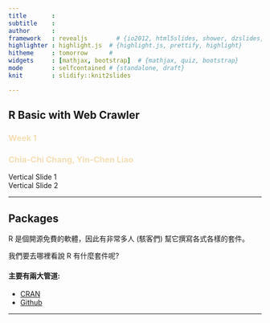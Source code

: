 ```yaml
---
title       : 
subtitle    : 
author      :
framework   : revealjs        # {io2012, html5slides, shower, dzslides, ...}
highlighter : highlight.js  # {highlight.js, prettify, highlight}
hitheme     : tomorrow      # 
widgets     : [mathjax, bootstrap]  # {mathjax, quiz, bootstrap}
mode        : selfcontained # {standalone, draft}
knit        : slidify::knit2slides

---
```


<section>
<h2>R Basic with Web Crawler</h2>
<h3><font color="wheat">Week 1</font></h3>
<h3><font color="wheat">Chia-Chi Chang, Yin-Chen Liao</font></h3>
</section>
  <section>
    <section>Vertical Slide 1</section>
    <section>Vertical Slide 2</section>
  </section>

---

<section>
<h2>Packages</h2>
<p>R 是個開源免費的軟體，因此有非常多人 (駭客們) 幫它撰寫各式各樣的套件。</p>
<p>我們要去哪裡看說 R 有什麼套件呢?</p>
</section>
  <section>
    <section>
      <h4>主要有兩大管道:</h4>
      <ul>
        <li><a href='http://cran.r-project.org/'>CRAN</a></li>
        <li><a href='https://github.com/'>Github</a></li>
      </ul>
    </sectino>
  </section>

---
